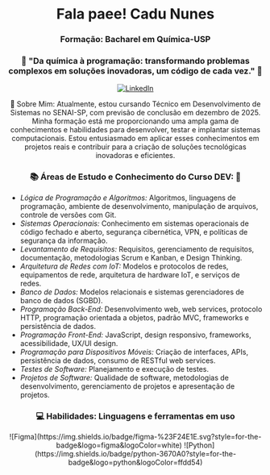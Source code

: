 <!-- Header -->
<h1 align="center">Fala paee! Cadu Nunes </h1>
<h3 align="center">Formação: Bacharel em Química-USP </h3>

<h3 align="center">🚀 "Da química à programação: transformando problemas complexos em soluções inovadoras, um código de cada vez." 🚀 </h3>

<!-- Social icons -->
<p align="center">
  <a href="https://www.linkedin.com/in/carlosnunesteles/" target="_blank">
    <img src="https://img.shields.io/badge/-LinkedIn-0077B5?style=flat-square&logo=Linkedin&logoColor=white" alt="LinkedIn">
  </a>

<!-- Introduction -->
<p align="center">
🔭 Sobre Mim: Atualmente, estou cursando Técnico em Desenvolvimento de Sistemas no SENAI-SP, com previsão de conclusão em dezembro de 2025. Minha formação está me proporcionando uma ampla gama de conhecimentos e habilidades para desenvolver, testar e implantar sistemas computacionais. Estou entusiasmado em aplicar esses conhecimentos em projetos reais e contribuir para a criação de soluções tecnológicas inovadoras e eficientes.

<!-- Languages and tools -->
<h3 align="center">📚 Áreas de Estudo e Conhecimento do Curso DEV: 🌱 </h3>
<p align="center">

- *Lógica de Programação e Algoritmos:* Algoritmos, linguagens de programação, ambiente de desenvolvimento, manipulação de arquivos, controle de versões com Git.
- *Sistemas Operacionais:* Conhecimento em sistemas operacionais de código fechado e aberto, segurança cibernética, VPN, e políticas de segurança da informação.
- *Levantamento de Requisitos:* Requisitos, gerenciamento de requisitos, documentação, metodologias Scrum e Kanban, e Design Thinking.
- *Arquitetura de Redes com IoT:* Modelos e protocolos de redes, equipamentos de rede, arquitetura de hardware IoT, e serviços de redes.
- *Banco de Dados:* Modelos relacionais e sistemas gerenciadores de banco de dados (SGBD).
- *Programação Back-End:* Desenvolvimento web, web services, protocolo HTTP, programação orientada a objetos, padrão MVC, frameworks e persistência de dados.
- *Programação Front-End:* JavaScript, design responsivo, frameworks, acessibilidade, UX/UI design.
- *Programação para Dispositivos Móveis:* Criação de interfaces, APIs, persistência de dados, consumo de RESTful web services.
- *Testes de Software:* Planejamento e execução de testes.
- *Projetos de Software:* Qualidade de software, metodologias de desenvolvimento, gerenciamento de projetos e apresentação de projetos.

<!-- Languages and tools -->
<h3 align="center">💻 Habilidades: Linguagens e ferramentas em uso </h3>
<p align="center">
  ![Figma](https://img.shields.io/badge/figma-%23F24E1E.svg?style=for-the-badge&logo=figma&logoColor=white)
  ![Python](https://img.shields.io/badge/python-3670A0?style=for-the-badge&logo=python&logoColor=ffdd54)
